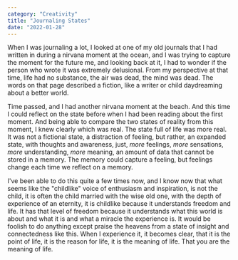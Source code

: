 ```yaml
---
category: "Creativity" 
title: "Journaling States"
date: "2022-01-28"
---
```


When I was journaling a lot, 
I looked at one of my old journals that I had written in during a nirvana moment at the ocean, and I was trying to capture the moment for the future me, 
and looking back at it, I had to wonder if the person who wrote it was extremely delusional. From my perspective at that time, life had no substance, the air was dead, the mind was dead. The words on that page described a fiction, like a writer or child daydreaming about a better world. 

Time passed, and I had another nirvana moment at the beach. And this time I could reflect on the state before when I had been reading about the first moment. And being able to compare the two states of reality from this moment, I knew clearly which was real. The state full of life was more real. It was not a fictional state, a distraction of feeling, but rather, an expanded state, with thoughts and awareness, just, *more* feelings, *more* sensations, *more* understanding, *more* meaning, an amount of data that cannot be stored in a memory. The memory could capture a feeling, but feelings change each time we reflect on a memory. 

I've been able to do this quite a few times now, and I know now that what seems like the "childlike" voice of enthusiasm and inspiration, is not the child, it is often the child married with the wise old one, with the depth of experience of an eternity, it is childlike because it understands freedom and life. It has that level of freedom because it understands what this world is about and what it is and what a miracle the experience is. It would be foolish to do anything except praise the heavens from a state of insight and connectedness like this. When I experience it, it becomes clear, that it is the point of life, it is the reason for life, it is the meaning of life. That you are the meaning of life. 